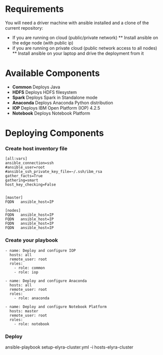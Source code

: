 
# Requirements

You will need a driver machine with ansible installed and a clone of the current repository:

* If you are running on cloud (public/private network)
** Install ansible on the edge node (with public ip)
* if you are running on private cloud (public network access to all nodes)
** Install ansible on your laptop and drive the deployment from it


# Available Components

* **Common**  Deploys Java
* **HDFS** Deploys HDFS filesystem
* **Spark** Deploys Spark in Standalone mode
* **Anaconda** Deploys Anaconda Python distribution
* **IOP** Deploys IBM Open Platform (IOP) 4.2.5
* **Notebook** Deploys Notebook Platform

# Deploying Components

### Create host inventory file

```
[all:vars]
ansible_connection=ssh
#ansible_user=root
#ansible_ssh_private_key_file=~/.ssh/ibm_rsa
gather_facts=True
gathering=smart
host_key_checking=False

    
[master]
FQDN   ansible_host=IP
    
[nodes]
FQDN   ansible_host=IP
FQDN   ansible_host=IP
FQDN   ansible_host=IP
FQDN   ansible_host=IP

```

### Create your playbook

```
- name: Deploy and configure IOP
  hosts: all
  remote_user: root
  roles:
    - role: common
    - role: iop
    
- name: Deploy and configure Anaconda
  hosts: all
  remote_user: root
  roles:
    - role: anaconda
    
- name: Deploy and configure Notebook Platform
  hosts: master
  remote_user: root
  roles:
    - role: notebook

```

### Deploy

ansible-playbook setup-elyra-cluster.yml -i hosts-elyra-cluster
